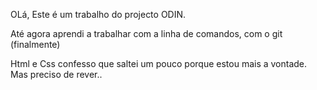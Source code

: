 OLá,
Este é um trabalho do projecto ODIN.

Até agora aprendi a trabalhar com a linha de comandos, com o git (finalmente)

Html e Css confesso que saltei um pouco porque estou mais a vontade. Mas preciso de rever..